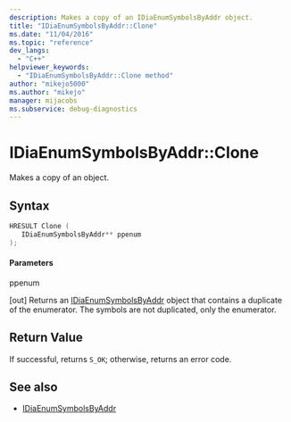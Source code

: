 ```yaml
---
description: Makes a copy of an IDiaEnumSymbolsByAddr object.
title: "IDiaEnumSymbolsByAddr::Clone"
ms.date: "11/04/2016"
ms.topic: "reference"
dev_langs:
  - "C++"
helpviewer_keywords:
  - "IDiaEnumSymbolsByAddr::Clone method"
author: "mikejo5000"
ms.author: "mikejo"
manager: mijacobs
ms.subservice: debug-diagnostics
---
```


# IDiaEnumSymbolsByAddr::Clone

Makes a copy of an object.

## Syntax

```c++
HRESULT Clone ( 
   IDiaEnumSymbolsByAddr** ppenum
);
```

#### Parameters

ppenum

[out] Returns an [IDiaEnumSymbolsByAddr](../../debugger/debug-interface-access/idiaenumsymbolsbyaddr.md) object that contains a duplicate of the enumerator. The symbols are not duplicated, only the enumerator.

## Return Value

If successful, returns `S_OK`; otherwise, returns an error code.

## See also

- [IDiaEnumSymbolsByAddr](../../debugger/debug-interface-access/idiaenumsymbolsbyaddr.md)
